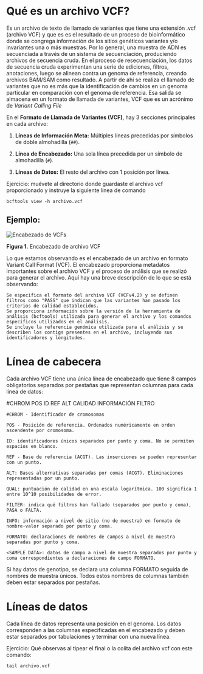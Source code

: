 # Qué es un archivo VCF?

Es un archivo de texto de llamado de variantes que tiene una extensión .vcf (archivo VCF) y que es  es el resultado de un proceso de bioinformático donde se congrega información de los sitios genéticos variantes y/o invariantes una o más muestras. Por lo general, una muestra de ADN es secuenciada a través de un sistema de secuenciación, produciendo archivos de secuencia cruda. En el proceso de resecuenciación, los datos de secuencia cruda experimentan una serie de ediciones, filtros, anotaciones, luego se alinean contra un genoma de referencia, creando archivos BAM/SAM como resultado. A partir de ahí se realiza el llamado de variantes que no es más que la  identificación de cambios en un genoma particular en comparación con el genoma de referencia. Esa salida se almacena en un formato de llamada de variantes, VCF que es un acrónimo de *Variant Calling File*

En el **Formato de Llamada de Variantes (VCF)**, hay 3 secciones principales en cada archivo:

1. **Líneas de Información Meta:** Múltiples líneas precedidas por símbolos de doble almohadilla (`##`).

2. **Línea de Encabezado:** Una sola línea precedida por un símbolo de almohadilla (`#`).

3. **Líneas de Datos:** El resto del archivo con 1 posición por línea.

Ejercicio: muévete al directorio donde guardaste el archivo vcf proporcionado y instruye la siguiente línea de comando


```
bcftools view -h archivo.vcf
```
## Ejemplo:


![Encabezado de VCFs](https://github.com/lafabi/Figuras/blob/main/Fig1.vcf-head.png)

**Figura 1.** Encabezado de archivo VCF

Lo que estamos observando es el encabezado de un archivo en formato Variant Call Format (VCF). El encabezado proporciona metadatos importantes sobre el archivo VCF y el proceso de análisis que se realizó para generar el archivo. Aquí hay una breve descripción de lo que se está observando:

    Se especifica el formato del archivo VCF (VCFv4.2) y se definen filtros como "PASS" que indican que las variantes han pasado los criterios de calidad establecidos.
    Se proporciona información sobre la versión de la herramienta de análisis (bcftools) utilizada para generar el archivo y los comandos específicos utilizados en el análisis.
    Se incluye la referencia genómica utilizada para el análisis y se describen los contigs presentes en el archivo, incluyendo sus identificadores y longitudes.



# Línea de cabecera

Cada archivo VCF tiene una única línea de encabezado que tiene 8 campos obligatorios separados por pestañas que representan columnas para cada línea de datos:

#CHROM POS ID REF ALT CALIDAD INFORMACIÓN FILTRO

    #CHROM - Identificador de cromosomas

    POS - Posición de referencia. Ordenados numéricamente en orden ascendente por cromosoma.

    ID: identificadores únicos separados por punto y coma. No se permiten espacios en blanco.

    REF - Base de referencia (ACGT). Las inserciones se pueden representar con un punto.

    ALT: Bases alternativas separadas por comas (ACGT). Eliminaciones representadas por un punto.

    QUAL: puntuación de calidad en una escala logarítmica. 100 significa 1 entre 10^10 posibilidades de error.

    FILTER: indica qué filtros han fallado (separados por punto y coma), PASA o FALTA.

    INFO: información a nivel de sitio (no de muestra) en formato de nombre-valor separado por punto y coma.

    FORMATO: declaraciones de nombres de campos a nivel de muestra separadas por punto y coma.

    <SAMPLE DATA>: datos de campo a nivel de muestra separados por punto y coma correspondientes a declaraciones de campo FORMATO.


Si hay datos de genotipo, se declara una columna FORMATO seguida de nombres de muestra únicos. Todos estos nombres de columnas también deben estar separados por pestañas.

# Líneas de datos

Cada línea de datos representa una posición en el genoma. Los datos corresponden a las columnas especificadas en el encabezado y deben estar separados por tabulaciones y terminar con una nueva línea.



    

Ejercicio: Qué observas al tipear el final o la colita del archivo vcf con este comando: 

```
tail archivo.vcf

```





